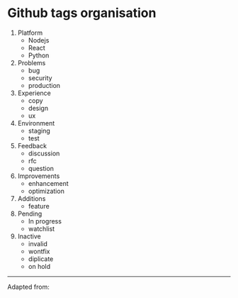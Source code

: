 # Github tags organisation

1. Platform
	* Nodejs
	* React
	* Python
2. Problems
	* bug
	* security
	* production
3. Experience
	* copy
	* design
	* ux
4. Environment
	* staging
	* test
5. Feedback
	* discussion
	* rfc
	* question
6. Improvements
	* enhancement
	* optimization
7. Additions
	* feature
8. Pending
	* In progress
	* watchlist
9.  Inactive
	* invalid
	* wontfix
	* diplicate
	* on hold

---

Adapted from: [](https://robinpowered.com/blog/best-practice-system-for-organizing-and-tagging-github-issues/)
